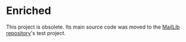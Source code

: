 # Enriched

This project is obsolete.  Its main source code was moved to the [MailLib repository](https://github.com/peteroupc/MailLib)'s test project.
